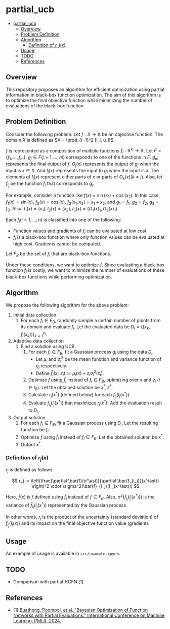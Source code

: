 # partial_ucb

- [partial\_ucb](#partial_ucb)
  - [Overview](#overview)
  - [Problem Definition](#problem-definition)
  - [Algorithm](#algorithm)
    - [Definition of $r\_j(x)$](#definition-of-r_jx)
  - [Usage](#usage)
  - [TODO](#todo)
  - [References](#references)


## Overview

This repository proposes an algorithm for efficient optimization using partial information in black-box function optimization.
The aim of this algorithm is to optimize the final objective function while minimizing the number of evaluations of the black-box function.

## Problem Definition

Consider the following problem:
Let $f : X \to \mathbb{R}$ be an objective function.
The domain $X$ is defined as $X = \prod_{i=1}^2 [l_i, u_i]$.

$f$ is represented as a composition of multiple functions $f_i: \mathbb{R}^{k_i} \to \mathbb{R}$.
Let $F = \{f_1, \dots, f_m\}$.
$g_j \in F (j=1,\dots, m)$ corresponds to one of the functions in $F$.
$g_m$ represents the final output of $f$.
$O_j(x)$ represents the output of $g_j$ when the input is $x \in X$.
And $I_j(x)$ represents the input to $g_j$ when the input is $x$. The elements of $I_j(x)$ represent either parts of $x$ or parts of $O_k(x) (k \neq j)$.
Also, let $f_{i_j}$ be the function $f_i$ that corresponds to $g_j$.

For example, consider a function like $f(x) = \sin(x_1) + \cos(x_2)$.
In this case, $f_1(x) = \sin(x)$, $f_2(x) = \cos(x)$, $f_3(x_1, x_2) = x_1 + x_2$, and
$g_1 = f_1$, $g_2 = f_2$, $g_3 = f_3$.
Also, $I_1(x) = (x_1), I_2(x) = (x_2), I_3(x) = (O_1(x)_1, O_2(x)_1)$.

Each $f_i (i=1,\dots, n)$ is classified into one of the following:

- Function values and gradients of $f_i$ can be evaluated at low cost.
- $f_i$ is a black-box function where only function values can be evaluated at high cost. Gradients cannot be computed.

Let $F_B$ be the set of $f_i$ that are black-box functions.

Under these conditions, we want to optimize $f$.
Since evaluating a black-box function $f_i$ is costly, we want to minimize the number of evaluations of these black-box functions while performing optimization.

## Algorithm

We propose the following algorithm for the above problem:

1. Initial data collection
   1. For each $f_i \in F_B$, randomly sample a certain number of points from its domain and evaluate $f_i$. Let the evaluated data be $D_i = \{(x_k, f_i(x_k))\}_{k=1}^{n_i}$.
2. Adaptive data collection
   1. Find a solution using UCB.
      1. For each $f_i \in F_B$, fit a Gaussian process $g_i$ using the data $D_i$.
         - Let $\mu_i$ and $\sigma_i^2$ be the mean function and variance function of $g_i$ respectively.
         - Define $\hat{f}_i(x_i, z_i) := \mu_i(x) + z_i \sigma_i^2(x_i)$.
      3. Optimize $f$ using $\hat{f}_i$ instead of $f_i \in F_B$, optimizing over $x$ and $z_i \ (i \in I_B)$. Let the obtained solution be $x^\ast, z^\ast$.
      4. Calculate $r_j(x^\ast)$ (defined below) for each $f_{i_j}(I_j(x^\ast))$.
      5. Evaluate $f_{i_j}(I_j(x^\ast))$ that maximizes $r_j(x^*)$. Add the evaluation result to $D_{i_j}$.
3. Output solution
   1. For each $f_i \in F_B$, fit a Gaussian process using $D_i$. Let the resulting function be $\bar{f}_i$.
   2. Optimize $f$ using $\bar{f}_i$ instead of $f_i \in F_B$. Let the obtained solution be $x^*$.
   3. Output $x^\ast$.

### Definition of $r_j(x)$

$r_j$ is defined as follows:

$$
r_j := \left(\frac{\partial \bar{f}(x^\ast)}{\partial \bar{f_{i_j}}(x^\ast)} \right)^2 \cdot \sigma^2(\bar{f}_{i_j}(I_j(x^\ast)))
$$

Here, $\bar{f}(x)$ is $f$ defined using $\bar{f}_i$ instead of $f \in F_B$.
Also, $\sigma^2(\bar{f}_{i_j}(I_j(x^\ast)))$ is the variance of $\bar{f}_{i_j}(I_j(x^\ast))$ represented by the Gaussian process.

In other words, $r_j$ is the product of the uncertainty (standard deviation) of $f_{i_j}(I_j(x))$ and its impact on the final objective function value (gradient).

## Usage

An example of usage is available in `src/example.ipynb`.

## TODO

- Comparison with partial-KGFN [1]

## References

- [1] [Buathong, Poompol, et al. "Bayesian Optimization of Function Networks with Partial Evaluations." International Conference on Machine Learning. PMLR, 2024.](https://proceedings.mlr.press/v235/buathong24a.html)
